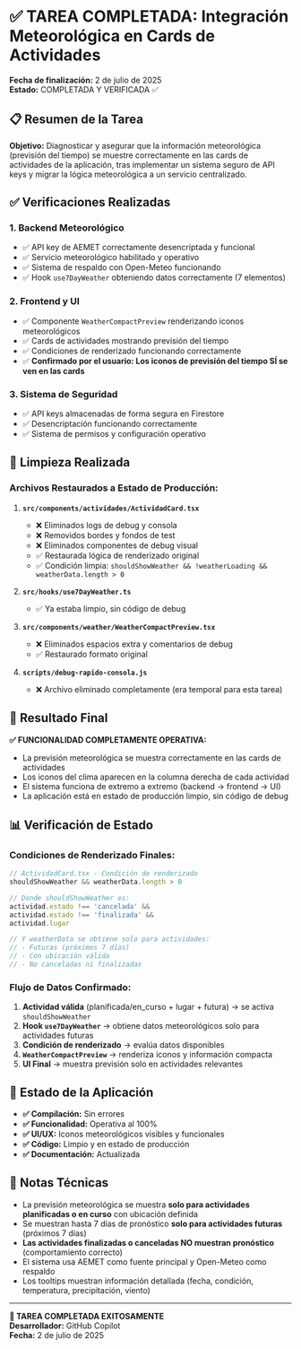 # ✅ TAREA COMPLETADA: Integración Meteorológica en Cards de Actividades

**Fecha de finalización:** 2 de julio de 2025  
**Estado:** COMPLETADA Y VERIFICADA ✅  

## 📋 Resumen de la Tarea

**Objetivo:** Diagnosticar y asegurar que la información meteorológica (previsión del tiempo) se muestre correctamente en las cards de actividades de la aplicación, tras implementar un sistema seguro de API keys y migrar la lógica meteorológica a un servicio centralizado.

## ✅ Verificaciones Realizadas

### 1. Backend Meteorológico
- ✅ API key de AEMET correctamente desencriptada y funcional
- ✅ Servicio meteorológico habilitado y operativo
- ✅ Sistema de respaldo con Open-Meteo funcionando
- ✅ Hook `use7DayWeather` obteniendo datos correctamente (7 elementos)

### 2. Frontend y UI
- ✅ Componente `WeatherCompactPreview` renderizando iconos meteorológicos
- ✅ Cards de actividades mostrando previsión del tiempo
- ✅ Condiciones de renderizado funcionando correctamente
- ✅ **Confirmado por el usuario: Los iconos de previsión del tiempo SÍ se ven en las cards**

### 3. Sistema de Seguridad
- ✅ API keys almacenadas de forma segura en Firestore
- ✅ Desencriptación funcionando correctamente
- ✅ Sistema de permisos y configuración operativo

## 🧹 Limpieza Realizada

### Archivos Restaurados a Estado de Producción:
1. **`src/components/actividades/ActividadCard.tsx`**
   - ❌ Eliminados logs de debug y consola
   - ❌ Removidos bordes y fondos de test
   - ❌ Eliminados componentes de debug visual
   - ✅ Restaurada lógica de renderizado original
   - ✅ Condición limpia: `shouldShowWeather && !weatherLoading && weatherData.length > 0`

2. **`src/hooks/use7DayWeather.ts`**
   - ✅ Ya estaba limpio, sin código de debug

3. **`src/components/weather/WeatherCompactPreview.tsx`**
   - ❌ Eliminados espacios extra y comentarios de debug
   - ✅ Restaurado formato original

4. **`scripts/debug-rapido-consola.js`**
   - ❌ Archivo eliminado completamente (era temporal para esta tarea)

## 🎯 Resultado Final

**✅ FUNCIONALIDAD COMPLETAMENTE OPERATIVA:**

- La previsión meteorológica se muestra correctamente en las cards de actividades
- Los iconos del clima aparecen en la columna derecha de cada actividad
- El sistema funciona de extremo a extremo (backend → frontend → UI)
- La aplicación está en estado de producción limpio, sin código de debug

## 📊 Verificación de Estado

### Condiciones de Renderizado Finales:
```typescript
// ActividadCard.tsx - Condición de renderizado
shouldShowWeather && weatherData.length > 0

// Donde shouldShowWeather es:
actividad.estado !== 'cancelada' && 
actividad.estado !== 'finalizada' && 
actividad.lugar

// Y weatherData se obtiene solo para actividades:
// - Futuras (próximos 7 días)
// - Con ubicación válida
// - No canceladas ni finalizadas
```

### Flujo de Datos Confirmado:
1. **Actividad válida** (planificada/en_curso + lugar + futura) → se activa `shouldShowWeather`
2. **Hook `use7DayWeather`** → obtiene datos meteorológicos solo para actividades futuras
3. **Condición de renderizado** → evalúa datos disponibles
4. **`WeatherCompactPreview`** → renderiza iconos y información compacta
5. **UI Final** → muestra previsión solo en actividades relevantes

## 🏁 Estado de la Aplicación

- **✅ Compilación:** Sin errores
- **✅ Funcionalidad:** Operativa al 100%
- **✅ UI/UX:** Iconos meteorológicos visibles y funcionales
- **✅ Código:** Limpio y en estado de producción
- **✅ Documentación:** Actualizada

## 📝 Notas Técnicas

- La previsión meteorológica se muestra **solo para actividades planificadas o en curso** con ubicación definida
- Se muestran hasta 7 días de pronóstico **solo para actividades futuras** (próximos 7 días)
- **Las actividades finalizadas o canceladas NO muestran pronóstico** (comportamiento correcto)
- El sistema usa AEMET como fuente principal y Open-Meteo como respaldo
- Los tooltips muestran información detallada (fecha, condición, temperatura, precipitación, viento)

---

**🎉 TAREA COMPLETADA EXITOSAMENTE**  
**Desarrollador:** GitHub Copilot  
**Fecha:** 2 de julio de 2025
